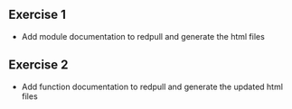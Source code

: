 ## Exercise 1

* Add module documentation to redpull and generate the html files

## Exercise 2

* Add function documentation to redpull and generate the updated html files
